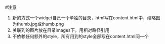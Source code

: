 #注意
1. 新的方式一个widget自己一个单独的目录，html写在content.html中，缩略图为thumb.jpg或thumb.png
2. 关联到的图片放在目录images下，用相对路径引用
3. 不依赖任何额外的style，所有用到的style全部写在content.html同一个<style>中，<style>后紧跟正文html
4. 样式要有resolution的适应性

![hint]('readme/hint.png')

#可参考链接
1. [http://www.paulund.co.uk/html-email-boilerplate](http://www.paulund.co.uk/html-email-boilerplate)
2. [http://www.jb51.net/web/355537.html](http://www.jb51.net/web/355537.html)
3. [http://designscrazed.org/best-responsive-html-email-templates/](http://designscrazed.org/best-responsive-html-email-templates)
